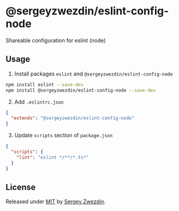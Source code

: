 # @sergeyzwezdin/eslint-config-node

Shareable configuration for eslint (node)

## Usage

1. Install packages `eslint` and `@sergeyzwezdin/eslint-config-node`
```bash
npm install eslint --save-dev
npm install @sergeyzwezdin/eslint-config-node --save-dev
```
2. Add `.eslintrc.json`
```json
{
  "extends": "@sergeyzwezdin/eslint-config-node"
}
```

3. Update `scripts` section of `package.json` 
```json
{
  "scripts": {
    "lint": "eslint */**/*.ts*"
  }
}
```

## License

Released under [MIT](/LICENSE) by [Sergey Zwezdin](https://github.com/sergeyzwezdin).
